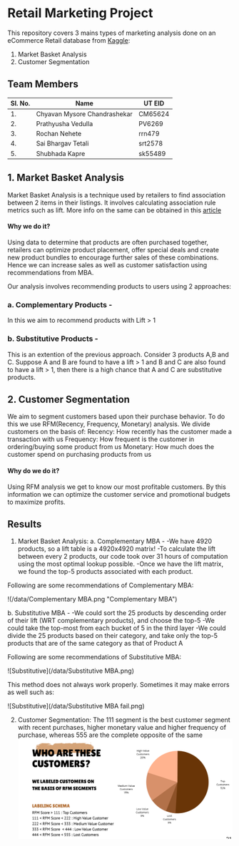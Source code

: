 # Retail Marketing Project

This repository covers 3 mains types of marketing analysis done on an eCommerce Retail database from [Kaggle](https://www.kaggle.com/datasets/ilkeryildiz/online-retail-listing):
1. Market Basket Analysis
2. Customer Segmentation

## Team Members

| Sl. No.      | Name | UT EID |
| --- | --- | --- |
| 1. | Chyavan Mysore Chandrashekar | CM65624 |
| 2. | Prathyusha Vedulla | PV6269 |
| 3. | Rochan Nehete | rrn479 |
| 4. | Sai Bhargav Tetali | srt2578 |
| 5. | Shubhada Kapre | sk55489 |


## 1. Market Basket Analysis 

Market Basket Analysis is a technique used by retailers to find association between 2 items in their listings. It involves calculating association rule metrics such as lift. More info on the same can be obtained in this [article](https://towardsdatascience.com/a-gentle-introduction-on-market-basket-analysis-association-rules-fa4b986a40ce)

#### Why we do it? 
Using data to determine that products are often purchased together, retailers can optimize product placement, offer special deals and create new product bundles to encourage further sales of these combinations. Hence we can increase sales as well as customer satisfaction using recommendations from MBA. 

Our analysis involves recommending products to users using 2 approaches:
### a. Complementary Products - 
In this we aim to recommend products with Lift > 1 

### b. Substitutive Products - 
This is an extention of the previous approach. Consider 3 products A,B and C. Suppose A and B are found to have a lift > 1 and B and C are also found to have a lift > 1, then there is a high chance that A and C are substitutive products. 

## 2. Customer Segmentation

We aim to segment customers based upon their purchase behavior. To do this we use RFM(Recency, Frequency, Monetary) analysis. We divide customers on the basis of:
Recency: How recently has the customer made a transaction with us
Frequency: How frequent is the customer in ordering/buying some product from us
Monetary: How much does the customer spend on purchasing products from us


#### Why do we do it?

Using RFM analysis we get to know our most profitable customers. By this information we can optimize the customer service and promotional budgets to maximize profits. 

## Results

1. Market Basket Analysis:
   a. Complementary MBA -
        -We have 4920 products, so a lift table is a 4920x4920 matrix!
        -To calculate the lift between every 2 products, our code took over 31 hours of computation using the most optimal lookup possible.
        -Once we have the lift matrix, we found the top-5 products associated with each product.

Following are some recommendations of Complementary MBA:

!(/data/Complementary MBA.png "Complementary MBA")


   b. Substitutive MBA - 
        -We could sort the 25 products by descending order of their lift (WRT complementary products), and choose the top-5
        -We could take the top-most from each bucket of 5 in the third layer
        -We could divide the 25 products based on their category, and take only the top-5 products that are of the same category as that of Product A

Following are some recommendations of Substitutive MBA:

![Substitutive](/data/Substitutive MBA.png)

This method does not always work properly. Sometimes it may make errors as well such as:

![Substitutive](/data/Substitutive MBA fail.png)

2. Customer Segmentation:
The 111 segment is the best customer segment with recent purchases, higher monetary value and higher frequency of purchase, whereas 555 are the complete opposite of the same
![RFM](/data/RFM.png "RFM")





